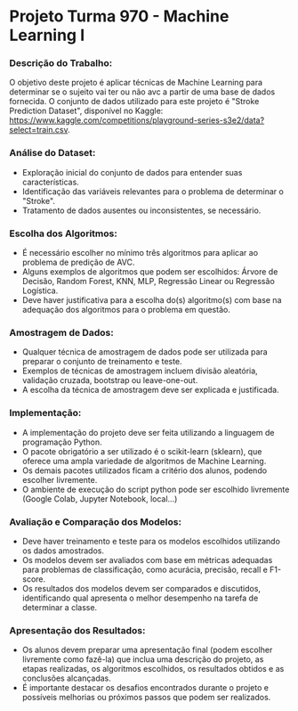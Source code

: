 # Projeto Turma 970 - Machine Learning I

### Descrição do Trabalho:

O objetivo deste projeto é aplicar técnicas de Machine Learning para determinar se o sujeito vai ter ou não avc a partir de uma base de dados fornecida. O conjunto de dados utilizado para este projeto é "Stroke Prediction Dataset", disponível no Kaggle: https://www.kaggle.com/competitions/playground-series-s3e2/data?select=train.csv.

### Análise do Dataset:

- Exploração inicial do conjunto de dados para entender suas características.
- Identificação das variáveis relevantes para o problema de determinar o "Stroke".
- Tratamento de dados ausentes ou inconsistentes, se necessário.

### Escolha dos Algoritmos:

- É necessário escolher no mínimo três algoritmos para aplicar ao problema de predição de AVC.
- Alguns exemplos de algoritmos que podem ser escolhidos: Árvore de Decisão, Random Forest, KNN, MLP, Regressão Linear ou Regressão Logística.
- Deve haver justificativa para a escolha do(s) algoritmo(s) com base na adequação dos algoritmos para o problema em questão.

### Amostragem de Dados:

- Qualquer técnica de amostragem de dados pode ser utilizada para preparar o conjunto de treinamento e teste.
- Exemplos de técnicas de amostragem incluem divisão aleatória, validação cruzada, bootstrap ou leave-one-out.
- A escolha da técnica de amostragem deve ser explicada e justificada.

### Implementação:

- A implementação do projeto deve ser feita utilizando a linguagem de programação Python.
- O pacote obrigatório a ser utilizado é o scikit-learn (sklearn), que oferece uma ampla variedade de algoritmos de Machine Learning.
- Os demais pacotes utilizados ficam a critério dos alunos, podendo escolher livremente.
- O ambiente de execução do script python pode ser escolhido livremente (Google Colab, Jupyter Notebook, local...)

### Avaliação e Comparação dos Modelos:

- Deve haver treinamento e teste para os modelos escolhidos utilizando os dados amostrados.
- Os modelos devem ser avaliados com base em métricas adequadas para problemas de classificação, como acurácia, precisão, recall e F1-score.
- Os resultados dos modelos devem ser comparados e discutidos, identificando qual apresenta o melhor desempenho na tarefa de determinar a classe.

### Apresentação dos Resultados:

- Os alunos devem preparar uma apresentação final (podem escolher livremente como fazê-la) que inclua uma descrição do projeto, as etapas realizadas, os algoritmos escolhidos, os resultados obtidos e as conclusões alcançadas.
- É importante destacar os desafios encontrados durante o projeto e possíveis melhorias ou próximos passos que podem ser realizados.
